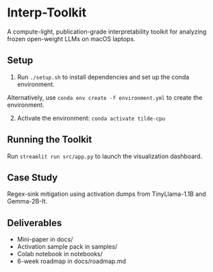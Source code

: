 # Interp-Toolkit

A compute-light, publication-grade interpretability toolkit for analyzing frozen open-weight LLMs on macOS laptops.

## Setup

1. Run `./setup.sh` to install dependencies and set up the conda environment.

Alternatively, use `conda env create -f environment.yml` to create the environment.

2. Activate the environment: `conda activate tilde-cpu`

## Running the Toolkit

Run `streamlit run src/app.py` to launch the visualization dashboard.

## Case Study

Regex-sink mitigation using activation dumps from TinyLlama-1.1B and Gemma-2B-It.

## Deliverables

- Mini-paper in docs/
- Activation sample pack in samples/
- Colab notebook in notebooks/
- 6-week roadmap in docs/roadmap.md 